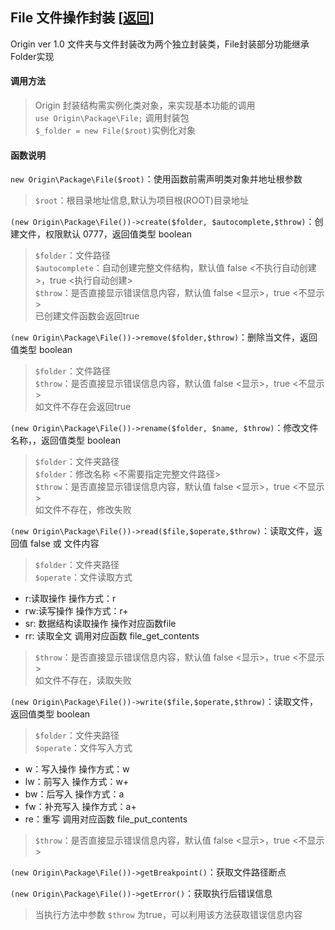 ## File 文件操作封装 [<a href="https://github.com/shenqiwei/origin_readme/tree/master/origin/package">返回</a>]
Origin ver 1.0 文件夹与文件封装改为两个独立封装类，File封装部分功能继承Folder实现

#### 调用方法
> Origin 封装结构需实例化类对象，来实现基本功能的调用    
> `use Origin\Package\File;` 调用封装包      
> `$_folder = new File($root)`实例化对象    

#### 函数说明
`new Origin\Package\File($root)`：使用函数前需声明类对象并地址根参数
> `$root`：根目录地址信息,默认为项目根(ROOT)目录地址   

`(new Origin\Package\File())->create($folder, $autocomplete,$throw)`：创建文件，权限默认 0777，返回值类型 boolean   
> `$folder`：文件路径    
> `$autocomplete`：自动创建完整文件结构，默认值 false <不执行自动创建>，true <执行自动创建>    
> `$throw`：是否直接显示错误信息内容，默认值 false <显示>，true <不显示>    
> 已创建文件函数会返回true    

`(new Origin\Package\File())->remove($folder,$throw)`：删除当文件，返回值类型 boolean     
> `$folder`：文件路径    
> `$throw`：是否直接显示错误信息内容，默认值 false <显示>，true <不显示>     
> 如文件不存在会返回true     

`(new Origin\Package\File())->rename($folder, $name, $throw)`：修改文件名称，，返回值类型 boolean    
> `$folder`：文件夹路径     
> `$folder`：修改名称 <不需要指定完整文件路径>    
> `$throw`：是否直接显示错误信息内容，默认值 false <显示>，true <不显示>     
> 如文件不存在，修改失败     

`(new Origin\Package\File())->read($file,$operate,$throw)`：读取文件，返回值 false 或 文件内容   
> `$folder`：文件夹路径     
> `$operate`：文件读取方式    
   * r:读取操作 操作方式：r   
   * rw:读写操作 操作方式：r+   
   * sr: 数据结构读取操作 操作对应函数file   
   * rr: 读取全文 调用对应函数 file_get_contents   
> `$throw`：是否直接显示错误信息内容，默认值 false <显示>，true <不显示>     
> 如文件不存在，读取失败     

`(new Origin\Package\File())->write($file,$operate,$throw)`：读取文件，返回值类型 boolean   
> `$folder`：文件夹路径     
> `$operate`：文件写入方式     
   * w：写入操作 操作方式：w     
   * lw：前写入 操作方式：w+    
   * bw：后写入 操作方式：a    
   * fw：补充写入 操作方式：a+    
   * re：重写 调用对应函数 file_put_contents    
> `$throw`：是否直接显示错误信息内容，默认值 false <显示>，true <不显示>     
 

`(new Origin\Package\File())->getBreakpoint()`：获取文件路径断点

`(new Origin\Package\File())->getError()`：获取执行后错误信息
> 当执行方法中参数 `$throw` 为true，可以利用该方法获取错误信息内容